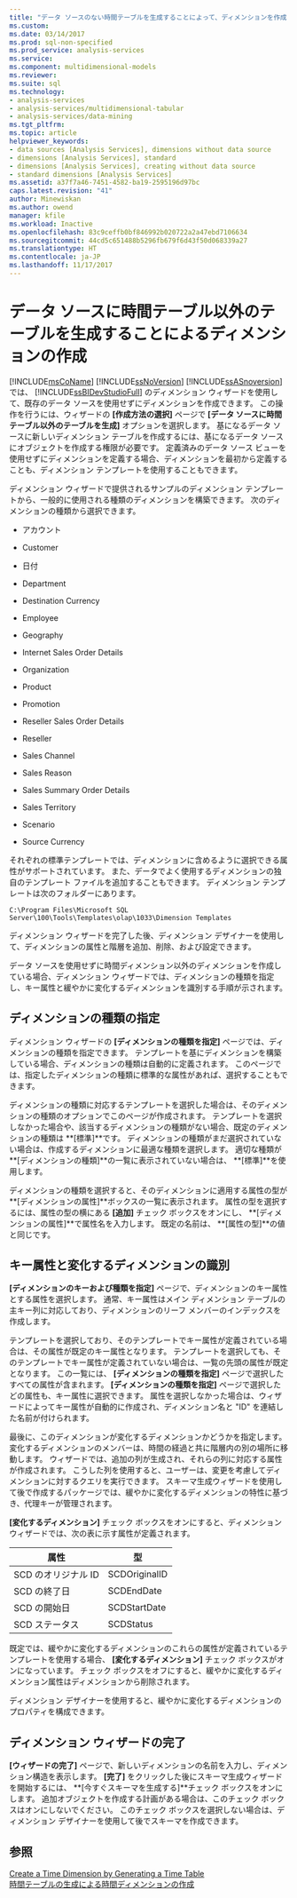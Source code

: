 ```yaml
---
title: "データ ソースのない時間テーブルを生成することによって、ディメンションを作成 |Microsoft ドキュメント"
ms.custom: 
ms.date: 03/14/2017
ms.prod: sql-non-specified
ms.prod_service: analysis-services
ms.service: 
ms.component: multidimensional-models
ms.reviewer: 
ms.suite: sql
ms.technology:
- analysis-services
- analysis-services/multidimensional-tabular
- analysis-services/data-mining
ms.tgt_pltfrm: 
ms.topic: article
helpviewer_keywords:
- data sources [Analysis Services], dimensions without data source
- dimensions [Analysis Services], standard
- dimensions [Analysis Services], creating without data source
- standard dimensions [Analysis Services]
ms.assetid: a37f7a46-7451-4582-ba19-2595196d97bc
caps.latest.revision: "41"
author: Minewiskan
ms.author: owend
manager: kfile
ms.workload: Inactive
ms.openlocfilehash: 83c9ceffb0bf846992b020722a2a47ebd7106634
ms.sourcegitcommit: 44cd5c651488b5296fb679f6d43f50d068339a27
ms.translationtype: HT
ms.contentlocale: ja-JP
ms.lasthandoff: 11/17/2017
---
```

# <a name="create-a-dimension-by-generating-a-non-time-table-in-the-data-source"></a>データ ソースに時間テーブル以外のテーブルを生成することによるディメンションの作成
  [!INCLUDE[msCoName](../../includes/msconame-md.md)] [!INCLUDE[ssNoVersion](../../includes/ssnoversion-md.md)] [!INCLUDE[ssASnoversion](../../includes/ssasnoversion-md.md)]では、 [!INCLUDE[ssBIDevStudioFull](../../includes/ssbidevstudiofull-md.md)] のディメンション ウィザードを使用して、既存のデータ ソースを使用せずにディメンションを作成できます。 この操作を行うには、ウィザードの **[作成方法の選択]** ページで **[データ ソースに時間テーブル以外のテーブルを生成]** オプションを選択します。 基になるデータ ソースに新しいディメンション テーブルを作成するには、基になるデータ ソースにオブジェクトを作成する権限が必要です。 定義済みのデータ ソース ビューを使用せずにディメンションを定義する場合、ディメンションを最初から定義することも、ディメンション テンプレートを使用することもできます。  
  
 ディメンション ウィザードで提供されるサンプルのディメンション テンプレートから、一般的に使用される種類のディメンションを構築できます。 次のディメンションの種類から選択できます。  
  
-   アカウント  
  
-   Customer  
  
-   日付  
  
-   Department  
  
-   Destination Currency  
  
-   Employee  
  
-   Geography  
  
-   Internet Sales Order Details  
  
-   Organization  
  
-   Product  
  
-   Promotion  
  
-   Reseller Sales Order Details  
  
-   Reseller  
  
-   Sales Channel  
  
-   Sales Reason  
  
-   Sales Summary Order Details  
  
-   Sales Territory  
  
-   Scenario  
  
-   Source Currency  
  
 それぞれの標準テンプレートでは、ディメンションに含めるように選択できる属性がサポートされています。 また、データでよく使用するディメンションの独自のテンプレート ファイルを追加することもできます。 ディメンション テンプレートは次のフォルダーにあります。  
  
 `C:\Program Files\Microsoft SQL Server\100\Tools\Templates\olap\1033\Dimension Templates`  
  
 ディメンション ウィザードを完了した後、ディメンション デザイナーを使用して、ディメンションの属性と階層を追加、削除、および設定できます。  
  
 データ ソースを使用せずに時間ディメンション以外のディメンションを作成している場合、ディメンション ウィザードでは、ディメンションの種類を指定し、キー属性と緩やかに変化するディメンションを識別する手順が示されます。  
  
## <a name="specify-dimension-type"></a>ディメンションの種類の指定  
 ディメンション ウィザードの **[ディメンションの種類を指定]** ページでは、ディメンションの種類を指定できます。 テンプレートを基にディメンションを構築している場合、ディメンションの種類は自動的に定義されます。 このページでは、指定したディメンションの種類に標準的な属性があれば、選択することもできます。  
  
 ディメンションの種類に対応するテンプレートを選択した場合は、そのディメンションの種類のオプションでこのページが作成されます。 テンプレートを選択しなかった場合や、該当するディメンションの種類がない場合、既定のディメンションの種類は **[標準]**です。 ディメンションの種類がまだ選択されていない場合は、作成するディメンションに最適な種類を選択します。 適切な種類が **[ディメンションの種類]**の一覧に表示されていない場合は、 **[標準]**を使用します。  
  
 ディメンションの種類を選択すると、そのディメンションに適用する属性の型が **[ディメンションの属性]**ボックスの一覧に表示されます。 属性の型を選択するには、属性の型の横にある **[追加]** チェック ボックスをオンにし、 **[ディメンションの属性]**で属性名を入力します。 既定の名前は、 **[属性の型]**の値と同じです。  
  
## <a name="identify-key-attribute-and-changing-dimensions"></a>キー属性と変化するディメンションの識別  
 **[ディメンションのキーおよび種類を指定]** ページで、ディメンションのキー属性とする属性を選択します。 通常、キー属性はメイン ディメンション テーブルの主キー列に対応しており、ディメンションのリーフ メンバーのインデックスを作成します。  
  
 テンプレートを選択しており、そのテンプレートでキー属性が定義されている場合は、その属性が既定のキー属性となります。 テンプレートを選択しても、そのテンプレートでキー属性が定義されていない場合は、一覧の先頭の属性が既定となります。 この一覧には、 **[ディメンションの種類を指定]** ページで選択したすべての属性が含まれます。 **[ディメンションの種類を指定]** ページで選択したどの属性も、キー属性に選択できます。 属性を選択しなかった場合は、ウィザードによってキー属性が自動的に作成され、ディメンション名と "ID" を連結した名前が付けられます。  
  
 最後に、このディメンションが変化するディメンションかどうかを指定します。 変化するディメンションのメンバーは、時間の経過と共に階層内の別の場所に移動します。 ウィザードでは、追加の列が生成され、それらの列に対応する属性が作成されます。 こうした列を使用すると、ユーザーは、変更を考慮してディメンションに対するクエリを実行できます。 スキーマ生成ウィザードを使用して後で作成するパッケージでは、緩やかに変化するディメンションの特性に基づき、代理キーが管理されます。  
  
 **[変化するディメンション]** チェック ボックスをオンにすると、ディメンション ウィザードでは、次の表に示す属性が定義されます。  
  
|属性|型|  
|---------------|----------|  
|SCD のオリジナル ID|SCDOriginalID|  
|SCD の終了日|SCDEndDate|  
|SCD の開始日|SCDStartDate|  
|SCD ステータス|SCDStatus|  
  
 既定では、緩やかに変化するディメンションのこれらの属性が定義されているテンプレートを使用する場合、 **[変化するディメンション]** チェック ボックスがオンになっています。 チェック ボックスをオフにすると、緩やかに変化するディメンション属性はディメンションから削除されます。  
  
 ディメンション デザイナーを使用すると、緩やかに変化するディメンションのプロパティを構成できます。  
  
## <a name="completing-the-dimension-wizard"></a>ディメンション ウィザードの完了  
 **[ウィザードの完了]** ページで、新しいディメンションの名前を入力し、ディメンション構造を表示します。 **[完了]** をクリックした後にスキーマ生成ウィザードを開始するには、 **[今すぐスキーマを生成する]**チェック ボックスをオンにします。 追加オブジェクトを作成する計画がある場合は、このチェック ボックスはオンにしないでください。 このチェック ボックスを選択しない場合は、ディメンション デザイナーを使用して後でスキーマを作成できます。  
  
## <a name="see-also"></a>参照  
 [Create a Time Dimension by Generating a Time Table](../../analysis-services/multidimensional-models/create-a-time-dimension-by-generating-a-time-table.md)   
 [時間テーブルの生成による時間ディメンションの作成](../../analysis-services/multidimensional-models/create-a-time-dimension-by-generating-a-time-table.md)  
  
  
